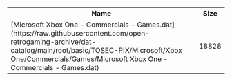 <table>
<tr><th>Name</th><th>Size</th></tr>
<tr><td>
[Microsoft Xbox One - Commercials - Games.dat](https://raw.githubusercontent.com/open-retrogaming-archive/dat-catalog/main/root/basic/TOSEC-PIX/Microsoft/Xbox One/Commercials/Games/Microsoft Xbox One - Commercials - Games.dat)
</td><td>18828</td></tr>
</table>
